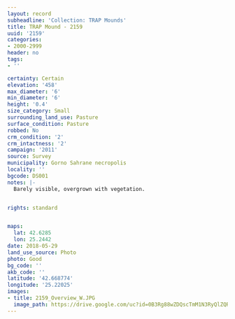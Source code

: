 ```yaml
---
layout: record
subheadline: 'Collection: TRAP Mounds'
title: TRAP Mound - 2159
uuid: '2159'
categories:
- 2000-2999
header: no
tags:
- ''

certainty: Certain
elevation: '458'
max_diameter: '6'
min_diameter: '6'
height: '0.4'
size_category: Small
surrounding_land_use: Pasture
surface_condition: Pasture
robbed: No
crm_condition: '2'
crm_intactness: '2'
campaign: '2011'
source: Survey
municipality: Gorno Sahrane necropolis
locality: ''
bgcode: DS001
notes: |-
  Barely visible, overgrown with vegetation.


rights: standard


maps:
  lat: 42.6285
  lon: 25.2442
date: 2018-05-29
land_use_source: Photo
photo: Good
bg_code: ''
akb_code: ''
latitude: '42.668774'
longitude: '25.22025'
images:
- title: 2159_Overview_W.JPG
  image_path: https://drive.google.com/uc?id=0B3Rg88wZDQscTmM1N3RyQlZQRzg
---
```

